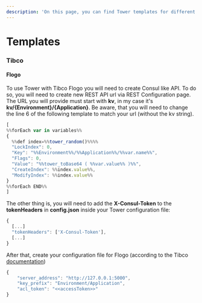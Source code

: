 ```yaml
---
description: 'On this page, you can find Tower templates for different technologies'
---
```


# Templates

### Tibco

#### Flogo

To use Tower with Tibco Flogo you will need to create Consul like API. To do so, you will need to create new REST API url via REST Configuration page. The URL you will provide must start with **kv**, in my case it's **kv/{Environment}/{Application}**. Be aware, that you will need to change the line 6 of the following template to match your url \(without the kv string\).

```javascript
[
%%forEach var in variables%%
{
  %%def index=%%tower_random()%%%%
  "LockIndex": 0,
  "Key": "%%Environment%%/%%Application%%/%%var.name%%",
  "Flags": 0,
  "Value": "%%tower_toBase64 ( %%var.value%% )%%",
  "CreateIndex": %%index.value%%,
  "ModifyIndex": %%index.value%%
}
%%forEach END%%
]
```

The other thing is, you will need to add the **X-Consul-Token** to the **tokenHeaders** in **config.json** inside your Tower configuration file:

```javascript
{
  [...]
  "tokenHeaders": ['X-Consul-Token'],
  [...]
}
```

After that, create your configuration file for Flogo \(according to the Tibco [documentation](https://docs.tibco.com/pub/flogo/2.11.0/doc/html/GUID-F754BF12-0579-4D23-8531-96E25C2B45FF.html)\)

```javascript
{
    "server_address": "http://127.0.0.1:5000",
    "key_prefix": "Environment/Application",
    "acl_token": "<<accessToken>>"
}

```



